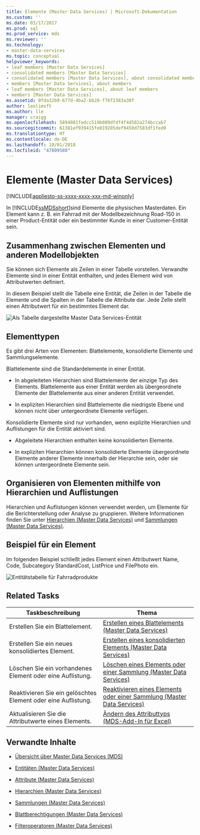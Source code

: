 ```yaml
---
title: Elemente (Master Data Services) | Microsoft-Dokumentation
ms.custom: ''
ms.date: 03/17/2017
ms.prod: sql
ms.prod_service: mds
ms.reviewer: ''
ms.technology:
- master-data-services
ms.topic: conceptual
helpviewer_keywords:
- leaf members [Master Data Services]
- consolidated members [Master Data Services]
- consolidated members [Master Data Services], about consolidated members
- members [Master Data Services], about members
- leaf members [Master Data Services], about leaf members
- members [Master Data Services]
ms.assetid: 0fda32b9-677d-4ba2-bb28-f76f2383a30f
author: leolimsft
ms.author: lle
manager: craigg
ms.openlocfilehash: 5894081fedcc519b089dfdf4f4d582a274bccab7
ms.sourcegitcommit: 61381ef939415fe019285def9450d7583df1fed0
ms.translationtype: HT
ms.contentlocale: de-DE
ms.lasthandoff: 10/01/2018
ms.locfileid: "47809588"
---
```

# <a name="members-master-data-services"></a>Elemente (Master Data Services)

[!INCLUDE[appliesto-ss-xxxx-xxxx-xxx-md-winonly](../includes/appliesto-ss-xxxx-xxxx-xxx-md-winonly.md)]

  In [!INCLUDE[ssMDSshort](../includes/ssmdsshort-md.md)]sind Elemente die physischen Masterdaten. Ein Element kann z. B. ein Fahrrad mit der Modellbezeichnung Road-150 in einer Product-Entität oder ein bestimmter Kunde in einer Customer-Entität sein.  
  
## <a name="how-members-relate-to-other-model-objects"></a>Zusammenhang zwischen Elementen und anderen Modellobjekten  
 Sie können sich Elemente als Zeilen in einer Tabelle vorstellen. Verwandte Elemente sind in einer Entität enthalten, und jedes Element wird von Attributwerten definiert.  
  
 In diesem Beispiel stellt die Tabelle eine Entität, die Zeilen in der Tabelle die Elemente und die Spalten in der Tabelle die Attribute dar. Jede Zelle stellt einen Attributwert für ein bestimmtes Element dar.  
  
 ![Als Tabelle dargestellte Master Data Services-Entität](../master-data-services/media/mds-conc-entity-table.gif "Master Data Services Entity Represented as Table")  
  
## <a name="member-types"></a>Elementtypen  
 Es gibt drei Arten von Elementen: Blattelemente, konsolidierte Elemente und Sammlungselemente.  
  
 Blattelemente sind die Standardelemente in einer Entität.  
  
-   In abgeleiteten Hierarchien sind Blattelemente der einzige Typ des Elements. Blattelemente aus einer Entität werden als übergeordnete Elemente der Blattelemente aus einer anderen Entität verwendet.  
  
-   In expliziten Hierarchien sind Blattelemente die niedrigste Ebene und können nicht über untergeordnete Elemente verfügen.  
  
 Konsolidierte Elemente sind nur vorhanden, wenn explizite Hierarchien und Auflistungen für die Entität aktiviert sind.  
  
-   Abgeleitete Hierarchien enthalten keine konsolidierten Elemente.  
  
-   In expliziten Hierarchien können konsolidierte Elemente übergeordnete Elemente anderer Elemente innerhalb der Hierarchie sein, oder sie können untergeordnete Elemente sein.  
  
## <a name="use-hierarchies-and-collections-to-organize-members"></a>Organisieren von Elementen mithilfe von Hierarchien und Auflistungen  
 Hierarchien und Auflistungen können verwendet werden, um Elemente für die Berichterstellung oder Analyse zu gruppieren. Weitere Informationen finden Sie unter [Hierarchien &#40;Master Data Services&#41;](../master-data-services/hierarchies-master-data-services.md) und [Sammlungen &#40;Master Data Services&#41;](../master-data-services/collections-master-data-services.md).  
  
## <a name="member-example"></a>Beispiel für ein Element  
 Im folgenden Beispiel schließt jedes Element einen Attributwert Name, Code, Subcategory StandardCost, ListPrice und FilePhoto ein.  
  
 ![Entitätstabelle für Fahrradprodukte](../master-data-services/media/mds-conc-entity-table-w-data.gif "Bike Product Entity Table")  
  
## <a name="related-tasks"></a>Related Tasks  
  
|Taskbeschreibung|Thema|  
|----------------------|-----------|  
|Erstellen Sie ein Blattelement.|[Erstellen eines Blattelements &#40;Master Data Services&#41;](../master-data-services/create-a-leaf-member-master-data-services.md)|  
|Erstellen Sie ein neues konsolidiertes Element.|[Erstellen eines konsolidierten Elements &#40;Master Data Services&#41;](../master-data-services/create-a-consolidated-member-master-data-services.md)|  
|Löschen Sie ein vorhandenes Element oder eine Auflistung.|[Löschen eines Elements oder einer Sammlung &#40;Master Data Services&#41;](../master-data-services/delete-a-member-or-collection-master-data-services.md)|  
|Reaktivieren Sie ein gelöschtes Element oder eine Auflistung.|[Reaktivieren eines Elements oder einer Sammlung &#40;Master Data Services&#41;](../master-data-services/reactivate-a-member-or-collection-master-data-services.md)|  
|Aktualisieren Sie die Attributwerte eines Elements.|[Ändern des Attributtyps &#40;MDS-Add-In für Excel&#41;](../master-data-services/microsoft-excel-add-in/change-the-attribute-type-mds-add-in-for-excel.md)|  

  
## <a name="related-content"></a>Verwandte Inhalte  
  
-   [Übersicht über Master Data Services &#40;MDS&#41;](../master-data-services/master-data-services-overview-mds.md)  
  
-   [Entitäten &#40;Master Data Services&#41;](../master-data-services/entities-master-data-services.md)  
  
-   [Attribute &#40;Master Data Services&#41;](../master-data-services/attributes-master-data-services.md)  
  
-   [Hierarchien &#40;Master Data Services&#41;](../master-data-services/hierarchies-master-data-services.md)  
  
-   [Sammlungen &#40;Master Data Services&#41;](../master-data-services/collections-master-data-services.md)  
  
-   [Blattberechtigungen &#40;Master Data Services&#41;](../master-data-services/leaf-permissions-master-data-services.md)  
  
 
-   [Filteroperatoren &#40;Master Data Services&#41;](../master-data-services/filter-operators-master-data-services.md)  
  
  
